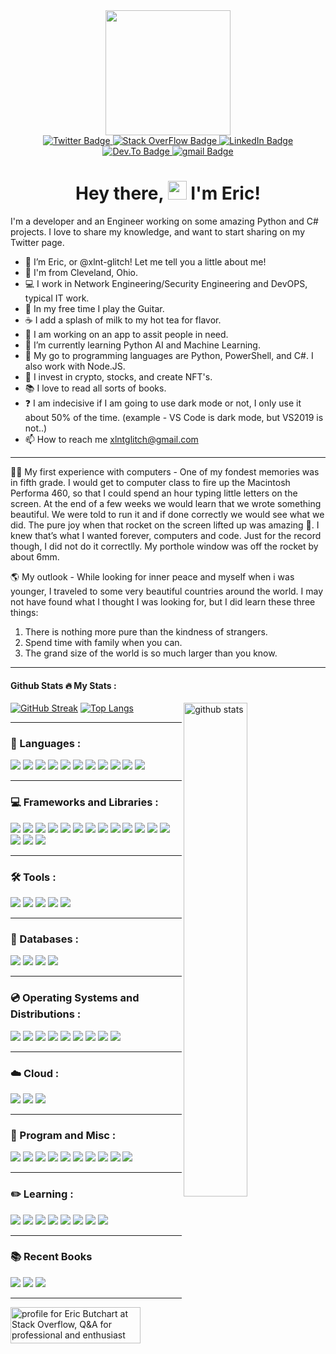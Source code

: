 <div id="header" align="center">
  <img src="https://media0.giphy.com/media/ko7twHhomhk8E/200w.webp?cid=ecf05e47rywule65oqluxe8yjtycog2ok7ctoga3hrqvz28e&rid=200w.webp&ct=g" width="200"/>
</div>
  
<div id="badges" align="center">
  <a href="https://twitter.com/xlnt_glitch">
    <img src="https://img.shields.io/badge/Twitter-blue?style=plastic&logo=twitter&logoColor=white" alt="Twitter Badge"/>
      </a>
  <a href="https://stackoverflow.com/users/14830756/eric-butchart">
    <img src="https://img.shields.io/badge/stack overflow-blue?style=plastic&logo=stackoverflow&logoColor=white" alt="Stack OverFlow Badge"/>
  </a>  
  <a href="">
    <img src="https://img.shields.io/badge/LinkedIn-blue?style=plastic&logo=linkedin&logoColor=white" alt="LinkedIn Badge"/>
  </a>  
  <a href="https://dev.to/xlntglitch">
    <img src="https://img.shields.io/badge/dev.to-blue?style=plastic&logo=dev.to&logoColor=white" alt="Dev.To Badge"/>
  </a>
  </a>  
  <a href="mailto:xlntglitch@gmail.com">
    <img src="https://img.shields.io/badge/gmail-blue?style=plastic&logo=gmail&logoColor=white" alt="gmail Badge"/>
  </a>  
  </div> 
  <div id="views" align="center">
  <img src="https://komarev.com/ghpvc/?username=xlnt-glitch&style=plastic&color=blue" alt=""/>
  </div>
<h1 style="text-align: center;">Hey there, <img src="https://media.giphy.com/media/hvRJCLFzcasrR4ia7z/giphy.gif" width="30px" /> I'm Eric!</h1>


I'm a developer and an Engineer working on some amazing Python and C# projects. I love to share my knowledge, and want to start sharing on my Twitter page.

- 👋 I’m Eric, or @xlnt-glitch! Let me tell you a little about me!
- 📍 I'm from Cleveland, Ohio.
- 💻 I work in Network Engineering/Security Engineering and DevOPS, typical IT work.
- 🎸 In my free time I play the Guitar.
- ☕️ I add a splash of milk to my hot tea for flavor. 
- 👀 I am working on an app to assit people in need.
- 🌱 I’m currently learning Python AI and Machine Learning.
- 💞️ My go to programming languages are Python, PowerShell, and C#. I also work with Node.JS. 
- 🔐 I invest in crypto, stocks, and create NFT's.
- 📚 I love to read all sorts of books.
- ❓ I am indecisive if I am going to use dark mode or not, I only use it about 50% of the time. (example - VS Code is dark mode, but VS2019 is not..)
- 📫 How to reach me xlntglitch@gmail.com
---
👨‍💻 My first experience with computers - One of my fondest memories was in fifth grade. I would get to computer class to fire up the Macintosh Performa 460, so that I could spend an hour typing little letters on the screen. At the end of a few weeks we would learn that we wrote something beautiful. We were told to run it and if done correctly we would see what we did. The pure joy when that rocket on the screen lifted up was amazing 🚀. I knew that’s what I wanted forever, computers and code. Just for the record though, I did not do it correctlly. My porthole window was off the rocket by about 6mm. 

🌎 My outlook - While looking for inner peace and myself when i was younger, I traveled to some very beautiful countries around the world. I may not have found what I thought I was looking for, but I did learn these three things: 
  1. There is nothing more pure than the kindness of strangers. 
  2. Spend time with family when you can. 
  3. The grand size of the world is so much larger than you know.
---

#### Github Stats :fire: My Stats :
[![GitHub Streak](http://github-readme-streak-stats.herokuapp.com?user=xlnt-glitch&theme=tokyonight&hide_border=true&date_format=M%20j%5B%2C%20Y%5D)](https://git.io/streak-stats)<img src="https://github-readme-stats.vercel.app/api?username=xlnt-glitch&show_icons=true&theme=tokyonight" alt="github stats" width="45%" align="right"/>
[![Top Langs](https://github-readme-stats.vercel.app/api/top-langs/?username=xlnt-glitch&layout=compact&theme=tokyonight)](https://github.com/anuraghazra/github-readme-stats)


---
### :open_book: Languages :
<div id="icons" align="left">
  <img src="https://img.shields.io/badge/Python-3776AB?style=plastic&logo=python&logoColor=white" />
  <img src="https://img.shields.io/badge/HTML5-E34F26?style=plastic&logo=html5&logoColor=white" />
  <img src="https://img.shields.io/badge/CSS3-1572B6?style=plastic&logo=css3&logoColor=white" />
  <img src="https://img.shields.io/badge/JavaScript-323330?style=plastic&logo=javascript&logoColor=F7DF1E" />
  <img src="https://img.shields.io/badge/C-00599C?style=plastic&logo=c&logoColor=white" />
  <img src="https://img.shields.io/badge/C%2B%2B-00599C?style=plastic&logo=c%2B%2B&logoColor=white" />
  <img src="https://img.shields.io/badge/C%23-239120?style=plastic&logo=c-sharp&logoColor=white" />
  <img src="https://img.shields.io/badge/Java-ED8B00?style=plastic&logo=java&logoColor=white" />
  <img src="https://img.shields.io/badge/Go-00ADD8?style=plastic&logo=go&logoColor=white" />
  <img src="https://img.shields.io/badge/Rust-000000?style=plastic&logo=rust&logoColor=white" />
  <img src="https://img.shields.io/badge/Ruby-CC342D?style=plastic&logo=ruby&logoColor=white" />
  </div> 

---
### :computer: Frameworks and Libraries :
<div id="frameworks" align="left">
  <img src="https://img.shields.io/badge/React_Native-20232A?style=plastic&logo=react&logoColor=61DAFB" />
  <img src="https://img.shields.io/badge/Node.js-339933?style=plastic&logo=nodedotjs&logoColor=white" />
  <img src="https://img.shields.io/badge/.NET-512BD4?style=plastic&logo=dotnet&logoColor=white" />
  <img src="https://img.shields.io/badge/React-20232A?style=plastic&logo=react&logoColor=61DAFB" />
  <img src="https://img.shields.io/badge/Vue.js-35495E?style=plastic&logo=vuedotjs&logoColor=4FC08D" />
  <img src="https://img.shields.io/badge/Angular-DD0031?style=plastic&logo=angular&logoColor=white" />
  <img src="https://img.shields.io/badge/AngularJS-E23237?style=plastic&logo=angularjs&logoColor=white" />
  <img src="https://img.shields.io/badge/Bootstrap-563D7C?style=plastic&logo=bootstrap&logoColor=white" />
  <img src="https://img.shields.io/badge/Tailwind_CSS-38B2AC?style=plastic&logo=tailwind-css&logoColor=white" />
  <img src="https://img.shields.io/badge/jQuery-0769AD?style=plastic&logo=jquery&logoColor=white" />
  <img src="https://img.shields.io/badge/Django-092E20?style=plastic&logo=django&logoColor=white" />
  <img src="https://img.shields.io/badge/Ruby_on_Rails-CC0000?style=plastic&logo=ruby-on-rails&logoColor=white" />
  <img src="https://img.shields.io/badge/Laravel-FF2D20?style=plastic&logo=laravel&logoColor=white" />
  <img src="https://img.shields.io/badge/Flask-000000?style=plastic&logo=flask&logoColor=white" />
  <img src="https://img.shields.io/badge/nuxt.js-00C58E?style=plastic&logo=nuxtdotjs&logoColor=white" />
  <img src="https://img.shields.io/badge/next.js-000000?style=plastic&logo=nextdotjs&logoColor=white" />
  </div> 
  
---
### :hammer_and_wrench: Tools :
<div id="Tools" align="left">  
  <img src="https://img.shields.io/badge/sublime_text-%23575757.svg?&style=plastic&logo=sublime-text&logoColor=important" />
  <img src="https://img.shields.io/badge/Visual_Studio_Code-0078D4?style=plastic&logo=visual%20studio%20code&logoColor=white" />
  <img src="https://img.shields.io/badge/Visual_Studio-5C2D91?style=plastic&logo=visual%20studio&logoColor=white" />
  <img src="https://img.shields.io/badge/Atom-66595C?style=plastic&logo=Atom&logoColor=white" />
  <img src="https://img.shields.io/badge/Eclipse-2C2255?style=plastic&logo=eclipse&logoColor=white" /> 
  </div>
  
---
### :open_file_folder: Databases :
<div id="Databases" align="left"> 
  <img src="https://img.shields.io/badge/MySQL-00000F?style=plastice&logo=mysql&logoColor=white" />
  <img src="https://img.shields.io/badge/PostgreSQL-316192?style=plastic&logo=postgresql&logoColor=white" />
  <img src="https://img.shields.io/badge/MongoDB-4EA94B?style=plastice&logo=mongodb&logoColor=white" />
  <img src="https://img.shields.io/badge/SQLite-07405E?style=plastic&logo=sqlite&logoColor=white" />
  </div>

---
### :cd: Operating Systems and Distributions :
<div id="OperatingSystems" align="left">
  <img src="https://img.shields.io/badge/Windows-0078D6?style=plastic&logo=windows&logoColor=white" />
  <img src="https://img.shields.io/badge/Ubuntu-E95420?style=plastic&logo=ubuntu&logoColor=white" />
  <img src="https://img.shields.io/badge/Linux_Mint-87CF3E?style=plastic&logo=linux-mint&logoColor=white" />
  <img src="https://img.shields.io/badge/Alpine_Linux-0D597F?style=plastic&logo=alpine-linux&logoColor=white" />
  <img src="https://img.shields.io/badge/Arch_Linux-1793D1?style=plastic&logo=arch-linux&logoColor=white" />
  <img src="https://img.shields.io/badge/Tails%20-56347C?&style=plastic&logo=tails&logoColor=white" />
  <img src="https://img.shields.io/badge/Windows_XP-003399?style=plastic&logo=windows-xp&logoColor=white" />
  <img src="https://img.shields.io/badge/Windows_95-008080?style=plastic&logo=windows-95&logoColor=white" />
  <img src="https://img.shields.io/badge/Microsoft_SQL_Server-CC2927?style=plastic&logo=microsoft-sql-server&logoColor=white" />
</div>
  
---
### :cloud: Cloud :
<div id="Cloud" align="left">
  <img src="https://img.shields.io/badge/Amazon_AWS-232F3E?style=plastic&logo=amazon-aws&logoColor=white" />
  <img src="https://img.shields.io/badge/Google_Cloud-4285F4?style=plastic&logo=google-cloud&logoColor=white" />
  <img src="https://img.shields.io/badge/Microsoft_Azure-0089D6?style=plastic&logo=microsoft-azure&logoColor=white" />
</div>  

---
### :abacus: Program and Misc :
<div id="program" align="left">
  <img src="https://img.shields.io/badge/Microsoft_Excel-217346?style=plastic&logo=microsoft-excel&logoColor=white" />
  <img src="https://img.shields.io/badge/Microsoft_PowerPoint-B7472A?style=plastic&logo=microsoft-powerpoint&logoColor=white" />
  <img src="https://img.shields.io/badge/Microsoft_Access-A4373A?style=plastic&logo=microsoft-access&logoColor=white" />
  <img src="https://img.shields.io/badge/Microsoft_Office-D83B01?style=plastic&logo=microsoft-office&logoColor=white" />
  <img src="https://img.shields.io/badge/Microsoft_SharePoint-0078D4?style=plastic&logo=microsoft-sharepoint&logoColor=white" />
  <img src="https://img.shields.io/badge/Microsoft_Word-2B579A?style=plastic&logo=microsoft-word&logoColor=white" />
  <img src="https://img.shields.io/badge/Microsoft_Visio-3955A3?style=plastic&logo=microsoft-visio&logoColor=white" />
  <img src="https://img.shields.io/badge/Microsoft-666666?style=plastic&logo=microsoft&logoColor=white" />
  <img src="https://img.shields.io/badge/SAP-0FAAFF?style=plastic&logo=sap&logoColor=whit" />
  <img src="https://img.shields.io/badge/Microsoft_Teams-6264A7?plastic&logo=microsoft-teams&logoColor=white" />
</div>
  
---
### :pencil2: Learning :

<div id="learning" align="left">
  <img src="https://badgen.net/badge/Jose Portilla/Python Bootcamp/blue" />
  <img src="https://badgen.net/badge/Dr Angela Yu/100 Days of Code Python Bootcamp/blue" />
  <img src="https://badgen.net/badge/Ardit Sulce/Python Mega Course/blue" />
  <img src="https://badgen.net/badge/Al Sweigart/Python Programming/blue" />
  <img src="https://badgen.net/badge/Kirill Eremenko/Machine Learning/blue" />
  <img src="https://badgen.net/badge/Kirill Eremenko/Deep Learning/blue" />
  <img src="https://badgen.net/badge/Maximilian Schwarzmuller/JavaScript Bootcamp/blue" />
  <img src="https://badgen.net/badge/Jose Portilla/Django Bootcamp/blue" />
 </div> 

---
### :books: Recent Books

<div id="book" align="left">
  <img src="https://badgen.net/badge/Hench/By Natalie Zina Walschots/blue" />
  <img src="https://badgen.net/badge/An Absolutely Remarkable Thing/By Hank Green/blue" />
  <img src="https://badgen.net/badge/Automate the Boring Stuff/By Al Sweigart/blue" />
</div>


---

<a href="https://stackoverflow.com/users/14830756/eric-butchart"><img src="https://stackoverflow.com/users/flair/14830756.png?theme=dark" width="208" height="58" alt="profile for Eric Butchart at Stack Overflow, Q&amp;A for professional and enthusiast programmers" title="profile for Eric Butchart at Stack Overflow, Q&amp;A for professional and enthusiast programmers"></a>





<!---
xlnt-glitch/xlnt-glitch is a ✨ special ✨ repository because its `README.md` (this file) appears on your GitHub profile.
You can click the Preview link to take a look at your changes.
--->
